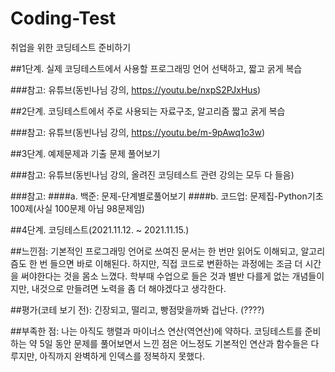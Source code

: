 # Coding-Test
취업을 위한 코딩테스트 준비하기

##1단계. 실제 코딩테스트에서 사용할 프로그래밍 언어 선택하고, 짧고 굵게 복습

###참고: 유튜브(동빈나님 강의, https://youtu.be/nxpS2PJxHus)

##2단계. 코딩테스트에서 주로 사용되는 자료구조, 알고리즘 짧고 굵게 복습

###참고: 유튜브(동빈나님 강의, https://youtu.be/m-9pAwq1o3w)

##3단계. 예제문제과 기출 문제 풀어보기

###참고: 유튜브(동빈나님 강의, 올려진 코딩테스트 관련 강의는 모두 다 들음)

###참고: 
####a. 백준: 문제-단계별로풀어보기
####b. 코드업: 문제집-Python기초100제(사실 100문제 아님 98문제임)
  
##4단계. 코딩테스트(2021.11.12. ~ 2021.11.15.)
  
##느낀점: 기본적인 프로그래밍 언어로 쓰여진 문서는 한 번만 읽어도 이해되고, 알고리즘도 한 번 들으면 바로 이해된다. 하지만, 직접 코드로 변환하는 과정에는 조금 더 시간을 써야한다는 것을 몸소 느꼈다. 학부때 수업으로 들은 것과 별반 다를게 없는 개념들이지만, 내것으로 만들려면 노력을 좀 더 해야겠다고 생각한다.

##평가(코테 보기 전): 긴장되고, 떨리고, 빵점맞을까봐 겁난다. (????)

##부족한 점: 나는 아직도 행렬과 마이너스 연산(역연산)에 약하다. 코딩테스트를 준비하는 약 5일 동안 문제를 풀어보면서 느낀 점은 어느정도 기본적인 연산과 함수들은 다루지만, 아직까지 완벽하게 인덱스를 정복하지 못했다. 
